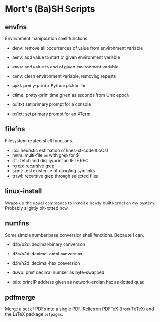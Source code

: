 Mort's (Ba)SH Scripts
=====================


envfns
------

Environment manipulation shell functions.

* denv: remove all occurrences of value from environment variable 
* aenv: add value to start of given environment variable
* enva: add value to end of given environment variable
* cenv: clean environment variable, removing repeats

* ppkl: pretty-print a Python pickle file
* ctime: pretty-print time given as seconds from Unix epoch

* ps1txt set primary prompt for a console
* ps1xt: set primary prompt for an XTerm


filefns
-------

Filesystem related shell functions.

* loc: heuristic estimation of lines-of-code (LoCs)
* mnm: multi-file `nm` with grep for $1
* rfc: fetch and disply/print an IETF RFC
* rgrep: recursive grep
* symt: test existence of dangling symlinks
* trawl: recursive grep through selected files


linux-install
-------------

Wraps up the usual commands to install a newly built kernel on my
system.  Probably slightly bit-rotted now.


numfns
------

Some simple number base conversion shell functions.  Because I can.

* d2b/b2d: decimal-binary conversion
* d2o/o2d: decimal-octal conversion
* d2h/h2d: decimal-hex conversion

* dswp: print decimal number as byte-swapped
* prip: print IP address given as network-endian hex as dotted quad 


pdfmerge
--------

Merge a set of PDFs into a single PDF.  Relies on PDFTeX (from TeTeX)
and the LaTeX package `pdfpages`.
